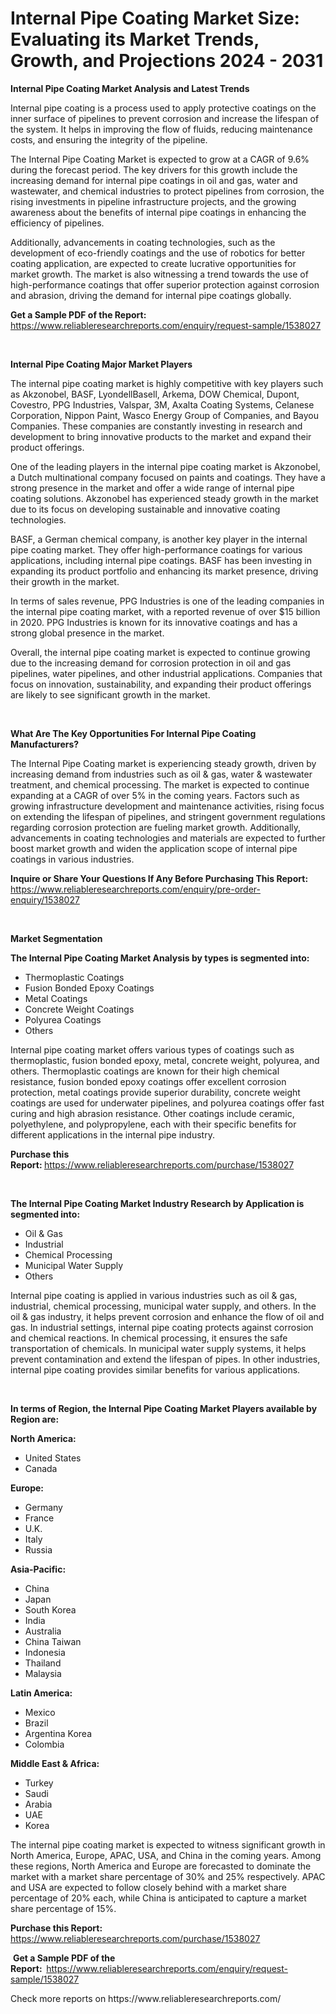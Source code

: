 <p><h1>Internal Pipe Coating Market Size: Evaluating its Market Trends, Growth, and Projections 2024 - 2031</h1></p><p><strong>Internal Pipe Coating Market Analysis and Latest Trends</strong></p>
<p><p>Internal pipe coating is a process used to apply protective coatings on the inner surface of pipelines to prevent corrosion and increase the lifespan of the system. It helps in improving the flow of fluids, reducing maintenance costs, and ensuring the integrity of the pipeline.</p><p>The Internal Pipe Coating Market is expected to grow at a CAGR of 9.6% during the forecast period. The key drivers for this growth include the increasing demand for internal pipe coatings in oil and gas, water and wastewater, and chemical industries to protect pipelines from corrosion, the rising investments in pipeline infrastructure projects, and the growing awareness about the benefits of internal pipe coatings in enhancing the efficiency of pipelines.</p><p>Additionally, advancements in coating technologies, such as the development of eco-friendly coatings and the use of robotics for better coating application, are expected to create lucrative opportunities for market growth. The market is also witnessing a trend towards the use of high-performance coatings that offer superior protection against corrosion and abrasion, driving the demand for internal pipe coatings globally.</p></p>
<p><strong>Get a Sample PDF of the Report:&nbsp;</strong> <a href="https://www.reliableresearchreports.com/enquiry/request-sample/1538027">https://www.reliableresearchreports.com/enquiry/request-sample/1538027</a></p>
<p>&nbsp;</p>
<p><strong>Internal Pipe Coating Major Market Players</strong></p>
<p><p>The internal pipe coating market is highly competitive with key players such as Akzonobel, BASF, LyondellBasell, Arkema, DOW Chemical, Dupont, Covestro, PPG Industries, Valspar, 3M, Axalta Coating Systems, Celanese Corporation, Nippon Paint, Wasco Energy Group of Companies, and Bayou Companies. These companies are constantly investing in research and development to bring innovative products to the market and expand their product offerings.</p><p>One of the leading players in the internal pipe coating market is Akzonobel, a Dutch multinational company focused on paints and coatings. They have a strong presence in the market and offer a wide range of internal pipe coating solutions. Akzonobel has experienced steady growth in the market due to its focus on developing sustainable and innovative coating technologies.</p><p>BASF, a German chemical company, is another key player in the internal pipe coating market. They offer high-performance coatings for various applications, including internal pipe coatings. BASF has been investing in expanding its product portfolio and enhancing its market presence, driving their growth in the market.</p><p>In terms of sales revenue, PPG Industries is one of the leading companies in the internal pipe coating market, with a reported revenue of over $15 billion in 2020. PPG Industries is known for its innovative coatings and has a strong global presence in the market.</p><p>Overall, the internal pipe coating market is expected to continue growing due to the increasing demand for corrosion protection in oil and gas pipelines, water pipelines, and other industrial applications. Companies that focus on innovation, sustainability, and expanding their product offerings are likely to see significant growth in the market.</p></p>
<p>&nbsp;</p>
<p><strong>What Are The Key Opportunities For Internal Pipe Coating Manufacturers?</strong></p>
<p><p>The Internal Pipe Coating market is experiencing steady growth, driven by increasing demand from industries such as oil & gas, water & wastewater treatment, and chemical processing. The market is expected to continue expanding at a CAGR of over 5% in the coming years. Factors such as growing infrastructure development and maintenance activities, rising focus on extending the lifespan of pipelines, and stringent government regulations regarding corrosion protection are fueling market growth. Additionally, advancements in coating technologies and materials are expected to further boost market growth and widen the application scope of internal pipe coatings in various industries.</p></p>
<p><strong>Inquire or Share Your Questions If Any Before Purchasing This Report:</strong> <a href="https://www.reliableresearchreports.com/enquiry/pre-order-enquiry/1538027">https://www.reliableresearchreports.com/enquiry/pre-order-enquiry/1538027</a></p>
<p>&nbsp;</p>
<p><strong>Market Segmentation</strong></p>
<p><strong>The Internal Pipe Coating Market Analysis by types is segmented into:</strong></p>
<p><ul><li>Thermoplastic Coatings</li><li>Fusion Bonded Epoxy Coatings</li><li>Metal Coatings</li><li>Concrete Weight Coatings</li><li>Polyurea Coatings</li><li>Others</li></ul></p>
<p><p>Internal pipe coating market offers various types of coatings such as thermoplastic, fusion bonded epoxy, metal, concrete weight, polyurea, and others. Thermoplastic coatings are known for their high chemical resistance, fusion bonded epoxy coatings offer excellent corrosion protection, metal coatings provide superior durability, concrete weight coatings are used for underwater pipelines, and polyurea coatings offer fast curing and high abrasion resistance. Other coatings include ceramic, polyethylene, and polypropylene, each with their specific benefits for different applications in the internal pipe industry.</p></p>
<p><strong>Purchase this Report:&nbsp;</strong><a href="https://www.reliableresearchreports.com/purchase/1538027">https://www.reliableresearchreports.com/purchase/1538027</a></p>
<p>&nbsp;</p>
<p><strong>The Internal Pipe Coating Market Industry Research by Application is segmented into:</strong></p>
<p><ul><li>Oil & Gas</li><li>Industrial</li><li>Chemical Processing</li><li>Municipal Water Supply</li><li>Others</li></ul></p>
<p><p>Internal pipe coating is applied in various industries such as oil & gas, industrial, chemical processing, municipal water supply, and others. In the oil & gas industry, it helps prevent corrosion and enhance the flow of oil and gas. In industrial settings, internal pipe coating protects against corrosion and chemical reactions. In chemical processing, it ensures the safe transportation of chemicals. In municipal water supply systems, it helps prevent contamination and extend the lifespan of pipes. In other industries, internal pipe coating provides similar benefits for various applications.</p></p>
<p>&nbsp;</p>
<p><strong>In terms of Region, the Internal Pipe Coating Market Players available by Region are:</strong></p>
<p>
    <p> <strong> North America: </strong>
        <ul>
            <li>United States</li>
            <li>Canada</li>
        </ul>
        </p> 
    <p> <strong> Europe: </strong>
        <ul>
            <li>Germany</li>
            <li>France</li>
            <li>U.K.</li>
            <li>Italy</li>
            <li>Russia</li>
        </ul>
        </p> 
    <p> <strong> Asia-Pacific: </strong>
        <ul>
            <li>China</li>
            <li>Japan</li>
            <li>South Korea</li>
            <li>India</li>
            <li>Australia</li>
            <li>China Taiwan</li>
            <li>Indonesia</li>
            <li>Thailand</li>
            <li>Malaysia</li>
        </ul>
        </p> 
    <p> <strong> Latin America: </strong>
        <ul>
            <li>Mexico</li>
            <li>Brazil</li>
            <li>Argentina Korea</li>
            <li>Colombia</li>
        </ul>
        </p> 
    <p> <strong> Middle East & Africa: </strong>
        <ul>
            <li>Turkey</li>
            <li>Saudi</li>
            <li>Arabia</li>
            <li>UAE</li>
            <li>Korea</li>
        </ul>
    </p>
    </p>
<p><p>The internal pipe coating market is expected to witness significant growth in North America, Europe, APAC, USA, and China in the coming years. Among these regions, North America and Europe are forecasted to dominate the market with a market share percentage of 30% and 25% respectively. APAC and USA are expected to follow closely behind with a market share percentage of 20% each, while China is anticipated to capture a market share percentage of 15%.</p></p>
<p><strong>Purchase this Report: </strong><a href="https://www.reliableresearchreports.com/purchase/1538027">https://www.reliableresearchreports.com/purchase/1538027</a></p>
<p>&nbsp;<strong>Get a Sample PDF of the Report:&nbsp;&nbsp;</strong><a href="https://www.reliableresearchreports.com/enquiry/request-sample/1538027">https://www.reliableresearchreports.com/enquiry/request-sample/1538027</a></p>
<p><strong></strong></p>
<p>Check more reports on https://www.reliableresearchreports.com/</p>